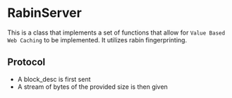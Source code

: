 # RabinServer


This is a class that implements a set of functions that allow
for `Value Based Web Caching` to be implemented. It utilizes rabin fingerprinting.


## Protocol

- A block_desc is first sent
- A stream of bytes of the provided size is then given





